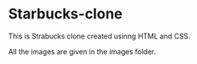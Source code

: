 # Starbucks-clone

This is Strabucks clone created usinng HTML and CSS.

All the images are given in the images folder.
